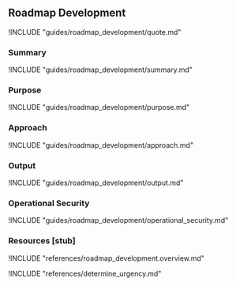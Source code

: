 ## Roadmap Development

!INCLUDE "guides/roadmap_development/quote.md"

### Summary

!INCLUDE "guides/roadmap_development/summary.md"

### Purpose

!INCLUDE "guides/roadmap_development/purpose.md"

### Approach

!INCLUDE "guides/roadmap_development/approach.md"

### Output

!INCLUDE "guides/roadmap_development/output.md"

### Operational Security

!INCLUDE "guides/roadmap_development/operational_security.md"

### Resources [stub]

!INCLUDE "references/roadmap_development.overview.md"

!INCLUDE "references/determine_urgency.md"
